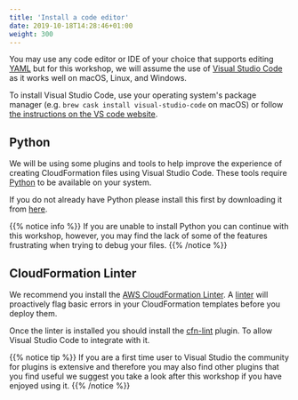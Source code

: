 ```yaml
---
title: 'Install a code editor'
date: 2019-10-18T14:28:46+01:00
weight: 300
---
```


You may use any code editor or IDE of your choice that supports editing [YAML](https://yaml.org/) but for this workshop, we will assume the use of [Visual Studio Code](https://code.visualstudio.com/) as it works well on macOS, Linux, and Windows.

To install Visual Studio Code, use your operating system's package manager (e.g. `brew cask install visual-studio-code` on macOS) or follow [the instructions on the VS code website](https://code.visualstudio.com/).

## Python

We will be using some plugins and tools to help improve the experience of creating CloudFormation files using Visual Studio Code. These tools require [Python](https://www.python.org/) to be available on your system.

If you do not already have Python please install this first by downloading it from [here](https://www.python.org/downloads/).

{{% notice info %}}
If you are unable to install Python you can continue with this workshop, however, you may find the lack of some of the features frustrating when trying to debug your files.
{{% /notice %}}

## CloudFormation Linter

We recommend you install the [AWS CloudFormation Linter](https://github.com/aws-cloudformation/cfn-python-lint).  A [linter](https://en.wikipedia.org/wiki/Lint_(software)) will proactively flag basic errors in your CloudFormation templates before you deploy them.

Once the linter is installed you should install the [cfn-lint](https://marketplace.visualstudio.com/items?itemName=kddejong.vscode-cfn-lint) plugin. To allow Visual Studio Code to integrate with it.

{{% notice tip %}}
If you are a first time user to Visual Studio the community for plugins is extensive and therefore you may also find other plugins that you find useful we suggest you take a look after this workshop if you have enjoyed using it.
{{% /notice %}}

